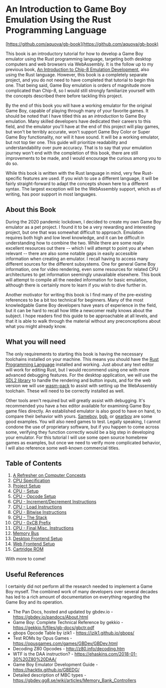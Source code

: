 # An Introduction to Game Boy Emulation Using the Rust Programming Language

[https://github.com/aquova/gb-book](https://github.com/aquova/gb-book)

This book is an introductory tutorial for how to develop a Game Boy emulator using the Rust programming language, targeting both desktop computers and web browsers via WebAssembly. It is the follow up to my previous book, [An Introduction to Chip-8 Emulation Development](https://github.com/aquova/chip8-book), also using the Rust language. However, this book is a completely separate project, and you do not need to have completed that tutorial to begin this one. That being said, Game Boy emulation is orders of magnitude more complicated than Chip-8, so I would still strongly familiarize yourself with the concepts described there before tackling this project.

By the end of this book you will have a working emulator for the original Game Boy, capable of playing through many of your favorite games. It should be noted that I have titled this as an *introduction* to Game Boy emulation. Many skilled developers have dedicated their careers to this field, and the emulator you'll have at the end of this project will play games, but won't be terribly accurate, won't support Game Boy Color or Super Game Boy functionality, nor will it have sound. It will be a working emulator, but not top tier one. This guide will prioritize readability and understandability over pure accuracy. That is to say that your emulation journey won't end with the completion of this book, there are still improvements to be made, and I would encourage the curious among you to do so.

While this book is written with the Rust language in mind, very few Rust-specific features are used. If you wish to use a different language, it will be fairly straight-forward to adapt the concepts shown here to a different syntax. The largest exception will be the WebAssembly support, which as of writing, has poor support in most languages.

## About this Book

During the 2020 pandemic lockdown, I decided to create my own Game Boy emulator as a pet project. I found it to be a very rewarding and interesting project, but one that was somewhat difficult to approach. Emulation requires both high and low level knowledge, and it can be difficult in understanding how to combine the two. While there are some really excellent resources out there -- which I will attempt to point you at when relevant -- there are also some notable gaps in easily accessible information when creating an emulator. I recall having to access many different sources for the different subsystems. One for general Game Boy information, one for video rendering, even some resources for related CPU architectures to get information seemingly unavailable elsewhere. This book will attempt to compile all the needed information for basic emulation, although there is certainly more to learn if you wish to dive further in.

Another motivator for writing this book is I find many of the pre-existing references to be a bit too technical for beginners. Many of the most knowledgable Game Boy developers have years of experience in the field, but it can be hard to recall how little a newcomer really knows about the subject. I hope readers find this guide to be approachable at all levels, and that it is able to walk through the material without any preconceptions about what you might already know.

## What you will need

The only requirements to starting this book is having the necessary toolchains installed on your machine. This means you should have the [Rust Programming Language](https://www.rust-lang.org/tools/install) installed and working. Just about any text editor will work for editing Rust, but I would recommend using one with more advanced debugging features. For the desktop application, we will use the [SDL2 library](https://wiki.libsdl.org/SDL2/Installation) to handle the rendering and button inputs, and for the web version we will use [wasm-pack](https://github.com/rustwasm/wasm-pack) to assist with setting up the WebAssembly toolchain. These will need to be correctly installed as well.

Other tools aren't required but will greatly assist with debugging. It's recommended you have a hex editor available for examining Game Boy game files directly. An established emulator is also good to have on hand, to compare their behavior with yours. [Sameboy](https://sameboy.github.io/), [bgb](https://bgb.bircd.org/), or [gearboy](https://github.com/drhelius/Gearboy) are some good examples. You will also need games to test. Legally speaking, I cannot condone the use of proprietary software, but if you happen to come across some, verifying they function correctly would be a big step in developing your emulator. For this tutorial I will use some open source homebrew games as examples, but once we need to verify more complicated behavior, I will also reference some well-known commercial titles.

## Table of Contents

1. [A Refresher on Computer Concepts](book/01-refresher.md)
1. [CPU Specification](book/02-cpu-specs.md)
1. [Project Setup](book/03-project-setup.md)
1. [CPU - Setup](book/04-cpu-setup.md)
1. [CPU - Opcode Setup](book/05-opcode-setup.md)
1. [CPU - Increment/Decrement Instructions](book/06-increment-decrement.md)
1. [CPU - Load Instructions](book/07-load-instructions.md)
1. [CPU - Bitwise Instructions](book/08-bitwise-instructions.md)
1. [CPU - The Stack](book/09-stack.md)
1. [CPU - 0xCB Prefix](book/10-cb-prefix.md)
1. [CPU - Final Misc. Instructions](book/11-final-misc.md)
1. [Memory Bus](book/12-memory-bus.md)
1. [Desktop Frontend Setup](book/13-desktop-setup.md)
1. [Web Frontend Setup](book/14-wasm-setup.md)
1. [Cartridge ROM](book/15-cartridge-rom.md)

With more to come!

## Useful References

I certainly did not perform all the research needed to implement a Game Boy myself. The combined work of many developers over several decades has led to a rich amount of documentation on everything regarding the Game Boy and its operation.

- The Pan Docs, hosted and updated by gbdev.io - https://gbdev.io/pandocs/About.html
- Game Boy: Complete Technical Reference by gekkio - https://gekkio.fi/files/gb-docs/gbctr.pdf
- gbops Opcode Table by izik1 - https://izik1.github.io/gbops/
- Test ROMs by Opus Games - https://opusgames.com/games/GBDev/GBDev.html
- Decoding Z80 Opcodes - http://z80.info/decoding.htm
- WTF is the DAA instruction? - https://ehaskins.com/2018-01-30%20Z80%20DAA/
- Game Boy Emulator Development Guide - https://hacktix.github.io/GBEDG/
- Detailed description of MBC types - https://gbdev.gg8.se/wiki/articles/Memory_Bank_Controllers
